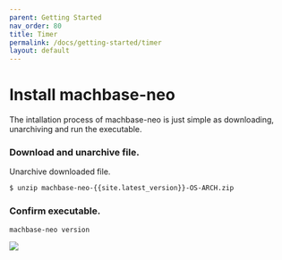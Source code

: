 ```yaml
---
parent: Getting Started
nav_order: 80
title: Timer
permalink: /docs/getting-started/timer
layout: default
---
```


# Install machbase-neo

The intallation process of machbase-neo is just simple as downloading, unarchiving and run the executable.

### Download and unarchive file.

Unarchive downloaded file.

```sh
$ unzip machbase-neo-{{site.latest_version}}-OS-ARCH.zip
```

### Confirm executable.

```sh
machbase-neo version
```

![](./img/server-version.gif)